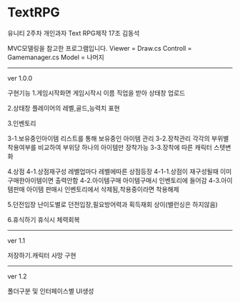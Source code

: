 # TextRPG
 유니티 2주차 개인과자 
 Text RPG제작
 17조 김동석

MVC모델링을 참고한 프로그램입니다.
Viewer = Draw.cs
Controll = Gamemanager.cs
Model = 나머지

 ---------
ver 1.0.0

구현기능
1.게임시작화면
게임시작시 이름 직업을 받아 상태창 업로드

2.상태창
플레이어의 레벨,골드,능력치 표현

3.인벤토리

3-1.보유중인아이템
리스트를 통해 보유중인 아이템 관리
3-2.장착관리
각각의 부위별 착용여부를 비교하여 부위당 하나의 아이템만 장착가능
3-3.장착에 따른 캐릭터 스텟변화

4.상점
4-1.상점재구성
레벨업마다 레벨에따른 상점등장
4-1-1.상점이 재구성될때 이미 구매한아이템이면 출력안함
4-2.아이템구매
아이템구매시 인벤토리에 들어감
4-3.아이템판매
아이템 판매시 인벤토리에서 삭제됨,착용중이라면 착용해제

5.던전입장
난이도별로 던전입장,필요방어력과 획득재회 상이(밸런싱은 하지않음)

6.휴식하기
휴식시 체력회복

----------------
ver 1.1

저장하기.캐릭터 사망 구현
 
--------------
ver 1.2

폴더구분 및 인터페이스별 UI생성

